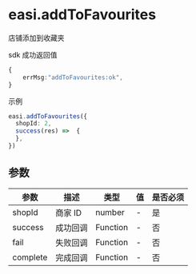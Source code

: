 # easi.addToFavourites

店铺添加到收藏夹

sdk 成功返回值

```TypeScript
{
    errMsg:"addToFavourites:ok",
}
```

示例

```TypeScript
easi.addToFavourites({
  shopId: 2,
  success(res) =>  {
  },
})
```

## 参数

| 参数     | 描述     | 类型     | 值  | 是否必须 |
| -------- | -------- | -------- | --- | -------- |
| shopId   | 商家 ID  | number   | -   | 是       |
| success  | 成功回调 | Function | -   | 否       |
| fail     | 失败回调 | Function | -   | 否       |
| complete | 完成回调 | Function | -   | 否       |
